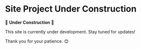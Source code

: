 # Site Project Under Construction

🚧 **Under Construction** 🚧

This site is currently under development. Stay tuned for updates!

Thank you for your patience. 😊